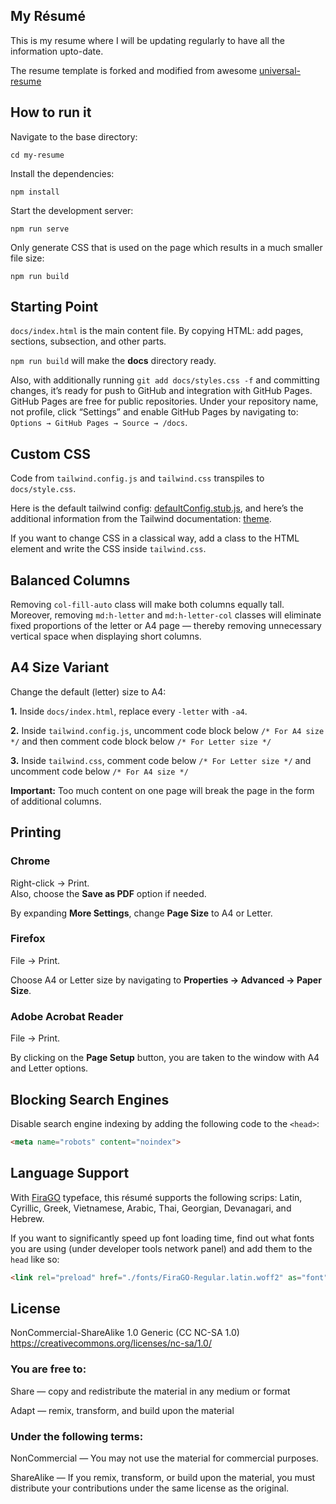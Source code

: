 My Résumé
---------

This is my resume where I will be updating regularly to have all the information upto-date.

The resume template is forked and modified from awesome [universal-resume](https://github.com/WebPraktikos/universal-resume)

How to run it
---------

Navigate to the base directory:

```
cd my-resume
```

Install the dependencies:

```
npm install
```

Start the development server:

```
npm run serve
```

Only generate CSS that is used on the page which results in a much smaller file size:

```
npm run build
```

Starting Point
---------

`docs/index.html` is the main content file. By copying HTML: add pages, sections, subsection, and other parts.

`npm run build` will make the **docs** directory ready.

Also, with additionally running `git add docs/styles.css -f` and committing changes, it’s ready for push to GitHub and integration with GitHub Pages. GitHub Pages are free for  public repositories. Under your repository name, not profile, click “Settings” and enable GitHub Pages by navigating to: `Options → GitHub Pages → Source → /docs`.

Custom CSS
---------

Code from `tailwind.config.js` and `tailwind.css` transpiles to `docs/style.css`.

Here is the default tailwind config: [defaultConfig.stub.js](https://github.com/tailwindcss/tailwindcss/blob/master/stubs/defaultConfig.stub.js), and here’s the additional information from the Tailwind documentation: [theme](https://tailwindcss.com/docs/theme/#app).

If you want to change CSS in a classical way, add a class to the HTML element and write the CSS inside `tailwind.css`.

Balanced Columns
---------

Removing `col-fill-auto` class will make both columns equally tall. Moreover, removing `md:h-letter` and `md:h-letter-col` classes will eliminate fixed proportions of the letter or A4 page — thereby removing unnecessary vertical space when displaying short columns.

A4 Size Variant
---------

Change the default (letter) size to A4:

**1.** Inside `docs/index.html`, replace every `-letter` with `-a4`.

**2.** Inside `tailwind.config.js`, uncomment code block below `/* For A4 size */` and then comment code block below `/* For Letter size */`

**3.** Inside `tailwind.css`, comment code below `/* For Letter size */` and uncomment code below `/* For A4 size */`

**Important:** Too much content on one page will break the page in the form of additional columns.

Printing
---------

### Chrome

Right-click → Print.  
Also, choose the **Save as PDF** option if needed.

By expanding **More Settings**, change **Page Size** to A4 or Letter.

### Firefox

File → Print.

Choose A4 or Letter size by navigating to **Properties → Advanced → Paper Size**.

### Adobe Acrobat Reader

File → Print.

By clicking on the **Page Setup** button, you are taken to the window with A4 and Letter options.

Blocking Search Engines
---------

Disable search engine indexing by adding the following code to the `<head>`:

```html
<meta name="robots" content="noindex">
```

Language Support
---------

With [FiraGO](https://github.com/bBoxType/FiraGO) typeface, this résumé supports the following scrips: Latin, Cyrillic, Greek, Vietnamese, Arabic, Thai, Georgian, Devanagari, and Hebrew.

If you want to significantly speed up font loading time, find out what fonts you are using (under developer tools network panel) and add them to the `head` like so:

```html
<link rel="preload" href="./fonts/FiraGO-Regular.latin.woff2" as="font" crossorigin="anonymous">
```

License
---------

NonCommercial-ShareAlike 1.0 Generic (CC NC-SA 1.0)  
https://creativecommons.org/licenses/nc-sa/1.0/

### You are free to:

Share — copy and redistribute the material in any medium or format  

Adapt — remix, transform, and build upon the material

### Under the following terms:

NonCommercial — You may not use the material for commercial purposes.

ShareAlike — If you remix, transform, or build upon the material, you must distribute your contributions under the same license as the original.
